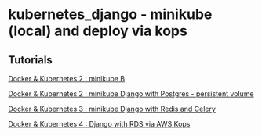 # kubernetes_django - minikube (local) and deploy via kops

## Tutorials
[Docker & Kubernetes 2 : minikube B](https://www.bogotobogo.com/DevOps/Docker/Docker_Kubernetes_Minikube_2.php)


[Docker & Kubernetes 2 : minikube Django with Postgres - persistent volume](https://www.bogotobogo.com/DevOps/Docker/Docker_Kubernetes_Minikube_2_Persistent_Volume_Django_with_Postgres.php)


[Docker & Kubernetes 3 : minikube Django with Redis and Celery](https://www.bogotobogo.com/DevOps/Docker/Docker_Kubernetes_Minikube_3_Django_with_Redis_Celery.php)


[Docker & Kubernetes 4 : Django with RDS via AWS Kops](https://www.bogotobogo.com/DevOps/Docker/Docker_Kubernetes_AWS_4_Django_with_RDS_Kops.php)
